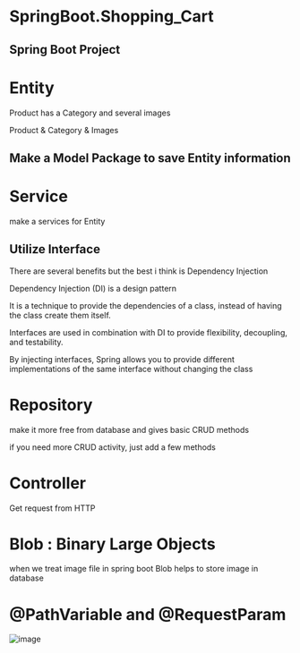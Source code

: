 # SpringBoot.Shopping_Cart
## Spring Boot Project

# Entity

Product has a Category and several images

Product & Category & Images

## Make a Model Package to save Entity information

# Service

make a services for Entity

## Utilize Interface
There are several benefits but the best i think is Dependency Injection

Dependency Injection (DI) is a design pattern

It is a technique to provide the dependencies of a class, instead of having the class create them itself.

Interfaces are used in combination with DI to provide flexibility, decoupling, and testability.

By injecting interfaces, Spring allows you to provide different implementations of the same interface without changing the class

# Repository 
make it more free from database and gives basic CRUD methods

if you need more CRUD activity, just add a few methods


# Controller
Get request from HTTP

# Blob : Binary Large Objects 
when we treat image file in spring boot Blob helps to store image in database


# @PathVariable and @RequestParam
![image](https://github.com/user-attachments/assets/e3dfd5ff-4e23-4263-aebc-539cdba7d9e6)
